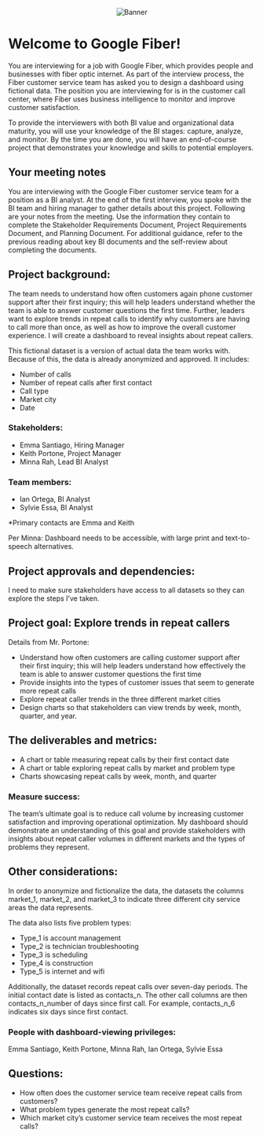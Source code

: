 <p align="center">
<img src="https://github.com/CindCodes/Google-Business-Intelligence-Capstone/blob/main/Graphics/Google-Fiber-Project-Planning.png" alt="Banner" title="Google Fiber Project Planning">
</p>

# Welcome to Google Fiber! 
You are interviewing for a job with Google Fiber, which provides people and businesses with fiber optic internet. As part of the interview process, the Fiber customer service team has asked you to design a dashboard using fictional data. The position you are interviewing for is in the customer call center, where Fiber uses business intelligence to monitor and improve customer satisfaction.

To provide the interviewers with both BI value and organizational data maturity, you will use your knowledge of the BI stages: capture, analyze, and monitor. By the time you are done, you will have an end-of-course project that demonstrates your knowledge and skills to potential employers.

## Your meeting notes
You are interviewing with the Google Fiber customer service team for a position as a BI analyst. At the end of the first interview, you spoke with the BI team and hiring manager to gather details about this project. Following are your notes from the meeting. Use the information they contain to complete the Stakeholder Requirements Document, Project Requirements Document, and Planning Document. For additional guidance, refer to the previous reading about key BI documents and the self-review about completing the documents.

## Project background:

The team needs to understand how often customers again phone customer support after their first inquiry; this will help leaders understand whether the team is able to answer customer questions the first time. Further, leaders want to explore trends in repeat calls to identify why customers are having to call more than once, as well as how to improve the overall customer experience. I will create a dashboard to reveal insights about repeat callers. 

This fictional dataset is a version of actual data the team works with. Because of this, the data is already anonymized and approved. It includes:
<ul>
  <li> Number of calls </li>
  <li> Number of repeat calls after first contact </li>
  <li> Call type </li>
  <li> Market city </li>
  <li> Date </li>
</ul>

### Stakeholders: 
<ul>
  <li> Emma Santiago, Hiring Manager </li>
  <li> Keith Portone, Project Manager </li>
  <li> Minna Rah, Lead BI Analyst </li>
</ul>

### Team members: 
<ul>
  <li> Ian Ortega, BI Analyst </li>
  <li> Sylvie Essa, BI Analyst </li>
</ul>

*Primary contacts are Emma and Keith

Per Minna: Dashboard needs to be accessible, with large print and text-to-speech alternatives.

## Project approvals and dependencies:

I need to make sure stakeholders have access to all datasets so they can explore the steps I’ve taken.

## Project goal: Explore trends in repeat callers

Details from Mr. Portone:
<ul>
  <li> Understand how often customers are calling customer support after their first inquiry; this will help leaders understand how effectively the team is able to answer customer questions the first time </li>
  <li> Provide insights into the types of customer issues that seem to generate more repeat calls </li>
  <li> Explore repeat caller trends in the three different market cities </li>
  <li> Design charts so that stakeholders can view trends by week, month, quarter, and year. </li>
</ul>

## The deliverables and metrics:
<ul>
  <li> A chart or table measuring repeat calls by their first contact date </li>
  <li> A chart or table exploring repeat calls by market and problem type </li>
  <li> Charts showcasing repeat calls by week, month, and quarter </li>
</ul>

### Measure success:

The team’s ultimate goal is to reduce call volume by increasing customer satisfaction and improving operational optimization. My dashboard should demonstrate an understanding of this goal and provide stakeholders with insights about repeat caller volumes in different markets and the types of problems they represent. 

## Other considerations:

In order to anonymize and fictionalize the data, the datasets the columns market_1, market_2, and market_3 to indicate three different city service areas the data represents. 

The data also lists five problem types:
<ul> 
  <li> Type_1 is account management </li>
  <li> Type_2 is technician troubleshooting </li>
  <li> Type_3 is scheduling </li>
  <li> Type_4 is construction </li>
  <li> Type_5 is internet and wifi </li>
</ul>

Additionally, the dataset records repeat calls over seven-day periods. The initial contact date is listed as contacts_n. The other call columns are then contacts_n_number of days since first call. For example, contacts_n_6 indicates six days since first contact. 

### People with dashboard-viewing privileges: 

Emma Santiago, Keith Portone, Minna Rah, Ian Ortega, Sylvie Essa

## Questions:
<ul>
  <li> How often does the customer service team receive repeat calls from customers? </li>
  <li> What problem types generate the most repeat calls? </li>
  <li> Which market city’s customer service team receives the most repeat calls? </li>
</ul>
